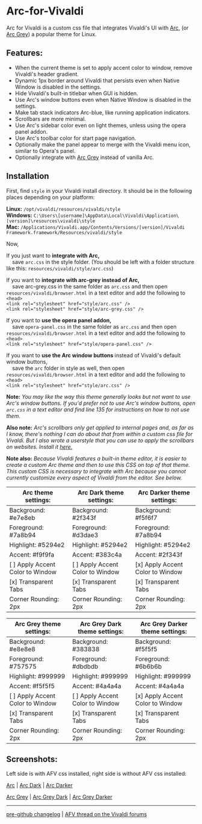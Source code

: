 # Arc-for-Vivaldi  

Arc for Vivaldi is a custom css file that integrates Vivaldi's UI with [Arc,](https://github.com/horst3180/Arc-theme) (or [Arc Grey](https://github.com/eti0/arc-grey-theme)) a popular theme for Linux.

## Features:

- When the current theme is set to apply accent color to window, remove Vivaldi's header gradient.
- Dynamic 1px border around Vivaldi that persists even when Native Window is disabled in the settings.
- Hide Vivaldi's built-in titlebar when GUI is hidden.
- Use Arc's window buttons even when Native Window is disabled in the settings.
- Make tab stack indicators Arc-blue, like running application indicators.
- Scrollbars are more minimal.
- Use Arc's sidebar color even on light themes, unless using the opera panel addon.
- Use Arc's toolbar color for start page navigation.
- Optionally make the panel appear to merge with the Vivaldi menu icon, similar to Opera's panel.
- Optionally integrate with [Arc Grey](https://github.com/eti0/arc-grey-theme) instead of vanilla Arc.

## Installation

First, find `style` in your Vivaldi install directory. It should be in the following places depending on your platform:

**Linux:** `/opt/vivaldi/resources/vivaldi/style`  
**Windows:** `C:\Users\[username]\AppData\Local\Vivaldi\Application\[version]\resources\vivaldi\style`  
**Mac:** `/Applications/Vivaldi.app/Contents/Versions/[version]/Vivaldi Framework.framework/Resources/vivaldi/style`

Now,

If you just want to **integrate with Arc,**    
&nbsp; &nbsp; save `arc.css` in the style folder. (You should be left with a folder structure like this: `resources/vivaldi/style/arc.css`)    

If you want to **integrate with arc-grey instead of Arc,**    
&nbsp; &nbsp; save arc-grey.css in the same folder as `arc.css` and then open `resources/vivaldi/browser.html` in a text editor and add the following to `<head>`    
`<link rel="stylesheet" href="style/arc.css" />`    
`<link rel="stylesheet" href="style/arc-grey.css" />`    

If you want to **use the opera panel addon,**    
&nbsp; &nbsp; save `opera-panel.css` in the same folder as `arc.css` and then open `resources/vivaldi/browser.html` in a text editor and add the following to `<head>`    
`<link rel="stylesheet" href="style/opera-panel.css" />`    

If you want to **use the Arc window buttons** instead of Vivaldi's default window buttons,    
&nbsp; &nbsp; save the `arc` folder in style as well, then open `resources/vivaldi/browser.html` in a text editor and add the following to `<head>`    
`<link rel="stylesheet" href="style/arc.css" />`    

**Note:** *You may like the way this theme generally looks but not want to use Arc's window buttons. If you'd prefer not to use Arc's window buttons, open `arc.css` in a text editor and find line 135 for instructions on how to not use them.*

**Also note:** *Arc's scrollbars only get applied to internal pages and, as far as I know, there's nothing I can do about that from within a custom css file for Vivaldi. But I also wrote a userstyle that you can use to apply the scrollbars on websites. Install it [here.](https://userstyles.org/styles/142645/arc-scrollbars)*

**Note also:** *Because Vivaldi features a built-in theme editor, it is easier to create a custom Arc theme and then to use this CSS on top of that theme. This custom CSS is necessary to integrate with Arc because you cannot currently customize every aspect of Vivaldi from the editor. See below.*

| Arc theme settings:              | Arc Dark theme settings:         | Arc Darker theme settings:       |
| -------------------------------- | -------------------------------- | -------------------------------- |
| Background: #e7e8eb              | Background: #2f343f              | Background: #f5f6f7              |
| Foreground: #7a8b94              | Foreground: #d3dae3              | Foreground: #7a8b94              |
| Highlight: #5294e2               | Highlight: #5294e2               | Highlight: #5294e2               |
| Accent: #f9f9fa                  | Accent: #383c4a                  | Accent: #2f343f                  |
| [ ] Apply Accent Color to Window | [ ] Apply Accent Color to Window | [x] Apply Accent Color to Window |
| [x] Transparent Tabs             | [x] Transparent Tabs             | [x] Transparent Tabs             |
| Corner Rounding: 2px             | Corner Rounding: 2px             | Corner Rounding: 2px             |

| Arc Grey theme settings:         | Arc Grey Dark theme settings:    | Arc Grey Darker theme settings:  |
| -------------------------------- | -------------------------------- | -------------------------------- |
| Background: #e8e8e8              | Background: #383838              | Background: #f5f5f5              |
| Foreground: #757575              | Foreground: #dbdbdb              | Foreground: #6b6b6b              |
| Highlight: #999999               | Highlight: #999999               | Highlight: #999999               |
| Accent: #f5f5f5                  | Accent: #4a4a4a                  | Accent: #4a4a4a                  |
| [ ] Apply Accent Color to Window | [ ] Apply Accent Color to Window | [x] Apply Accent Color to Window |
| [x] Transparent Tabs             | [x] Transparent Tabs             | [x] Transparent Tabs             |
| Corner Rounding: 2px             | Corner Rounding: 2px             | Corner Rounding: 2px             |

## Screenshots:

Left side is with AFV css installed, right side is without AFV css installed:

[Arc](https://raw.githubusercontent.com/Tiamarth/Arc-for-Vivaldi/master/scrots/arc.png) | [Arc Dark](https://raw.githubusercontent.com/Tiamarth/Arc-for-Vivaldi/master/scrots/arc-dark.png) | [Arc Darker](https://raw.githubusercontent.com/Tiamarth/Arc-for-Vivaldi/master/scrots/arc-darker.png)

[Arc Grey](https://raw.githubusercontent.com/Tiamarth/Arc-for-Vivaldi/master/scrots/arc-grey.png) | [Arc Grey Dark](https://raw.githubusercontent.com/Tiamarth/Arc-for-Vivaldi/master/scrots/arc-grey-dark.png) | [Arc Grey Darker](https://raw.githubusercontent.com/Tiamarth/Arc-for-Vivaldi/master/scrots/arc-grey-darker.png)

----

[pre-github changelog](https://github.com/Tiamarth/Arc-for-Vivaldi/blob/master/changelog.txt) | [AFV thread on the Vivaldi forums](https://forum.vivaldi.net/post/137297)  
